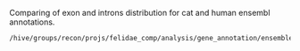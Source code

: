 Comparing of exon and introns distribution for cat and human ensembl annotations.
```bash
/hive/groups/recon/projs/felidae_comp/analysis/gene_annotation/ensemble/HomoSapiens
```
